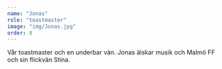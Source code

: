 ```yaml
---
name: "Jonas"
role: "toastmaster"
image: "img/Jonas.jpg"
order: 8
---
```

Vår toastmaster och en underbar vän. Jonas älskar musik och Malmö FF och sin flickvän Stina.
